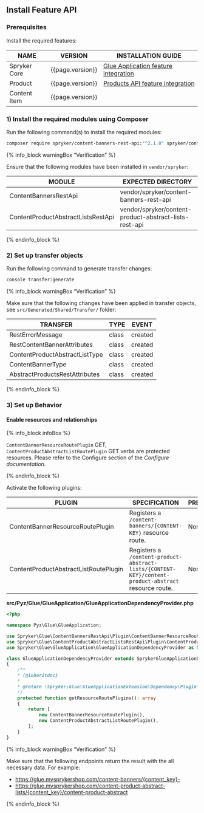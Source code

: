 

## Install Feature API

### Prerequisites

Install the required features:

| NAME | VERSION | INSTALLATION GUIDE |
| --- | --- | --- |
| Spryker Core | {{page.version}} | [Glue Application feature integration](/docs/scos/dev/feature-integration-guides/{{page.version}}/glue-api/glue-api-glue-application-feature-integration.html) |
| Product | {{page.version}} | [Products API feature integration](/docs/pbc/all/product-information-management/{{page.version}}/base-shop/install-and-upgrade/install-glue-api/install-the-product-glue-api.html) |
| Content Item | {{page.version}} |  |

### 1) Install the required modules using Composer

Run the following command(s) to install the required modules:

```bash
composer require spryker/content-banners-rest-api:"^2.1.0" spryker/content-product-abstract-lists-rest-api:"^1.0.0" --update-with-dependencies
```

{% info_block warningBox “Verification” %}

Ensure that the following modules have been installed in `vendor/spryker`:

| MODULE | EXPECTED DIRECTORY |
| --- | --- |
| ContentBannersRestApi | vendor/spryker/content-banners-rest-api |
| ContentProductAbstractListsRestApi | vendor/spryker/content-product-abstract-lists-rest-api |

{% endinfo_block %}

### 2) Set up transfer objects

Run the following command to generate transfer changes:

```bash
console transfer:generate
```

{% info_block warningBox “Verification” %}


Make sure that the following changes have been applied in transfer objects, see `src/Generated/Shared/Transfer/` folder:

| TRANSFER | TYPE | EVENT |
| --- | --- | --- |
| RestErrorMessage | class | created |
| RestContentBannerAttributes | class | created |
| ContentProductAbstractListType | class | created |
| ContentBannerType | class | created |
| AbstractProductsRestAttributes | class | created |

{% endinfo_block %}


### 3) Set up Behavior

#### Enable resources and relationships

{% info_block infoBox %}

`ContentBannerResourceRoutePlugin` GET, `ContentProductAbstractListRoutePlugin` GET verbs are protected resources. Please refer to the Configure section of the *Configure documentation*.

{% endinfo_block %}

Activate the following plugins:

| PLUGIN | SPECIFICATION | PREREQUISITES | NAMESPACE |
| --- | --- | --- | --- |
| ContentBannerResourceRoutePlugin | Registers a `/content-banners/{CONTENT-KEY}` resource route. | None | Spryker\Glue\ContentBannersRestApi\Plugin |
| ContentProductAbstractListRoutePlugin | Registers a `/content-product-abstract-lists/{CONTENT-KEY}/content-product-abstract` resource route. | None | Spryker\Glue\ContentProductAbstractListsRestApi\Plugin |

**src/Pyz/Glue/GlueApplication/GlueApplicationDependencyProvider.php**

```php
<?php

namespace Pyz\Glue\GlueApplication;

use Spryker\Glue\ContentBannersRestApi\Plugin\ContentBannerResourceRoutePlugin;
use Spryker\Glue\ContentProductAbstractListsRestApi\Plugin\ContentProductAbstractListRoutePlugin;
use Spryker\Glue\GlueApplication\GlueApplicationDependencyProvider as SprykerGlueApplicationDependencyProvider;

class GlueApplicationDependencyProvider extends SprykerGlueApplicationDependencyProvider
{
	/**
	* {@inheritdoc}
	*
	* @return \Spryker\Glue\GlueApplicationExtension\Dependency\Plugin\ResourceRoutePluginInterface[]
	*/
	protected function getResourceRoutePlugins(): array
	{
		return [
			new ContentBannerResourceRoutePlugin(),
			new ContentProductAbstractListRoutePlugin(),
		];
	}
}
```

{% info_block warningBox “Verification” %}

Make sure that the following endpoints return the result with the all necessary data. For example:
- https://glue.mysprykershop.com/content-banners/{content_key}-
- https://glue.mysprykershop.com/content-product-abstract-lists/{content_key}/content-product-abstract

{% endinfo_block %}
